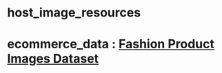 # host_image_resources

# ecommerce_data : [Fashion Product Images Dataset](https://www.kaggle.com/datasets/paramaggarwal/fashion-product-images-dataset/code)
